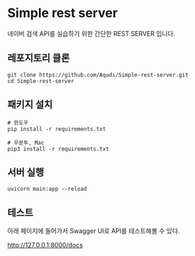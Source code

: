 # Simple rest server
네이버 검색 API를 실습하기 위한 간단한 REST SERVER 입니다.

## 레포지토리 클론
```shell
git clone https://github.com/Aqudi/Simple-rest-server.git
cd Simple-rest-server
```

## 패키지 설치
```shell
# 윈도우
pip install -r requirements.txt

# 우분투, Mac
pip3 install -r requirements.txt
```

## 서버 실행
``` shell
uvicorn main:app --reload  
```

## 테스트
아래 페이지에 들어가서 Swagger UI로 API를 테스트해볼 수 있다.


http://127.0.0.1:8000/docs
